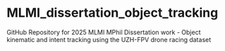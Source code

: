 # MLMI_dissertation_object_tracking
GitHub Repository for 2025 MLMI MPhil Dissertation work - Object kinematic and intent tracking using the UZH-FPV drone racing dataset
